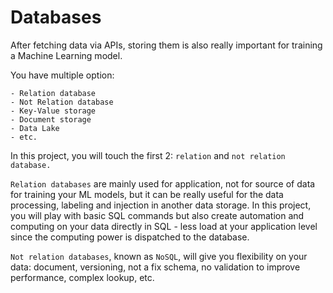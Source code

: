# Databases


After fetching data via APIs, storing them is also really important for training a Machine Learning model.

You have multiple option:

    - Relation database
    - Not Relation database
    - Key-Value storage
    - Document storage
    - Data Lake
    - etc.

In this project, you will touch the first 2: `relation` and `not relation database.`

`Relation databases` are mainly used for application, not for source of data for training your ML models, but it can be really useful for the data processing, labeling and injection in another data storage. In this project, you will play with basic SQL commands but also create automation and computing on your data directly in SQL - less load at your application level since the computing power is dispatched to the database.

`Not relation databases`, known as `NoSQL`, will give you flexibility on your data: document, versioning, not a fix schema, no validation to improve performance, complex lookup, etc.
